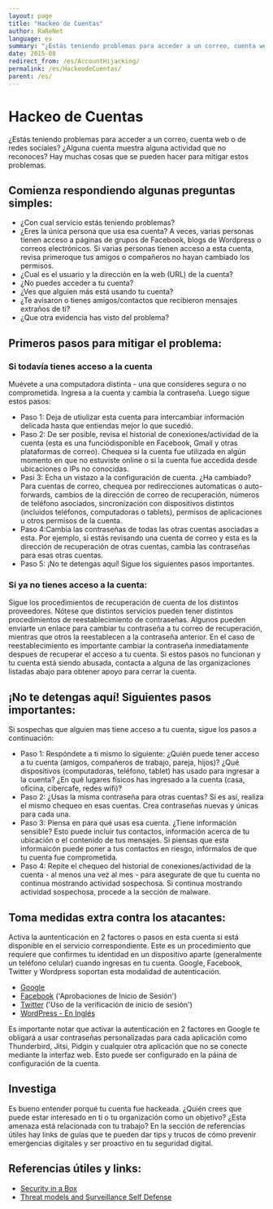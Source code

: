 ```yaml
---
layout: page
title: "Hackeo de Cuentas"
author: RaReNet
language: es
summary: "¿Estás teniendo problemas para acceder a un correo, cuenta web o de redes sociales? ¿Alguna cuenta muestra alguna actividad que no reconoces? Hay muchas cosas que se pueden hacer para mitigar estos problemas. "
date: 2015-08
redirect_from: /es/AccountHijacking/
permalink: /es/HackeodeCuentas/
parent: /es/
---
```


# Hackeo de Cuentas

¿Estás teniendo problemas para acceder a un correo, cuenta web o de redes sociales? ¿Alguna cuenta muestra alguna actividad que no reconoces? Hay muchas cosas que se pueden hacer para mitigar estos problemas.

## Comienza respondiendo algunas preguntas simples:

- ¿Con cual servicio estás teniendo problemas?
- ¿Eres la única persona que usa esa cuenta? A veces, varias personas tienen acceso a páginas de grupos de Facebook, blogs de Wordpress o correos electrónicos. Si varias personas tienen acceso a esta cuenta, revisa primeroque tus amigos o compañeros no hayan cambiado los permisos.
- ¿Cual es el usuario y la dirección en la web (URL) de la cuenta?
- ¿No puedes acceder a tu cuenta?
- ¿Ves que alguien más está usando tu cuenta?
- ¿Te avisaron o tienes amigos/contactos que recibieron mensajes extraños de ti?
- ¿Que otra evidencia has visto del problema?

## Primeros pasos para mitigar el problema:

### Si todavía tienes acceso a la cuenta

Muévete a una computadora distinta - una que consideres segura o no comprometida. Ingresa a la cuenta y cambia la contraseña. Luego sigue estos pasos:

- Paso 1: Deja de utiulizar esta cuenta para intercambiar información delicada hasta que entiendas mejor lo que sucedió.
- Paso 2: De ser posible, revisa el historial de conexiones/actividad de la cuenta (esta es una funciódisponible en Facebook, Gmail y otras plataformas de correo). Chequea si la cuenta fue utilizada en algún momento en que no estuviste online o si la cuenta fue accedida desde ubicaciones o IPs no conocidas.
- Pasi 3: Echa un vistazo a la configuración de cuenta. ¿Ha cambiado? Para cuentas de correo, chequea por redirecciones automaticas o auto-forwards, cambios de la dirección de correo de recuperación, números de teléfono asociados, sincronización con dispositivos distintos (incluidos teléfonos, computadoras o tablets), permisos de aplicaciones u otros permisos de la cuenta.
- Paso 4:Cambia las contraseñas de todas las otras cuentas asociadas a esta. Por ejemplo, si estás revisando una cuenta de correo y esta es la dirección de recuperación de otras cuentas, cambia las contraseñas para esas otras cuentas.
- Paso 5: ¡No te detengas aquí! Sigue los siguientes pasos importantes.

### Si ya no tienes acceso a la cuenta:

Sigue los procedimientos de recuperación de cuenta de los distintos proveedores. Nótese que distintos servicios pueden tener distintos procedimientos de reestablecimiento de contraseñas. Algunos pueden enviarte un enlace para cambiar tu contraseña a tu correo de recuperación, mientras que otros la reestablecen a la contraseña anterior. En el caso de reestablecimiento es importante cambiar la contraseña inmediatamente despues de recuperar el acceso a tu cuenta. Si estos pasos no funcionan y tu cuenta está siendo abusada, contacta a alguna de las organizaciones listadas abajo para obtener apoyo para cerrar la cuenta.

## ¡No te detengas aquí! Siguientes pasos importantes:

Si sospechas que alguien mas tiene acceso a tu cuenta, sigue los pasos a continuación:

- Paso 1: Respóndete a ti mismo lo siguiente: ¿Quién puede tener acceso a tu cuenta (amigos, compañeros de trabajo, pareja, hijos)? ¿Qué dispositivos (computadoras, teléfono, tablet) has usado para ingresar a la cuenta? ¿En qué lugares físicos has ingresado a la cuenta (casa, oficina, cibercafe, redes wifi)?
- Paso 2: ¿Usas la misma contraseña para otras cuentas? Si es así, realiza el mismo chequeo en esas cuentas. Crea contraseñas nuevas y únicas para cada una.
- Paso 3: Piensa en para qué usas esa cuenta. ¿Tiene información sensible? Esto puede incluir tus contactos, información acerca de tu ubicación o el contenido de tus mensajes. Si piensas que esta informaicón puede poner a tus contactos en riesgo, infórmalos de que tu cuenta fue comprometida.
- Paso 4: Repite el chequeo del historial de conexiones/actividad de la cuenta - al menos una vez al mes - para asegurate de que tu cuenta no continua mostrando actividad sospechosa. Si continua mostrando actividad sospechosa, procede a la sección de malware.

## Toma medidas extra contra los atacantes:

Activa la auntenticación en 2 factores o pasos en esta cuenta si está disponible en el servicio correspondiente. Este es un procedimiento que requiere que confirmes tu identidad en un dispositivo aparte (generalmente un teléfono celular) cuando ingresas en tu cuenta. Google, Facebook, Twitter y Wordpress soportan esta modalidad de autenticación.

- [Google](https://support.google.com/accounts/answer/180744?hl=es)
- [Facebook](https://www.facebook.com/settings?tab=security) ('Aprobaciones de Inicio de Sesión')
- [Twitter](https://support.twitter.com/articles/20170439-uso-de-la-verificacion-de-inicio-de-sesion) ('Uso de la verificación de inicio de sesión')
- [WordPress - En Inglés](http://en.support.wordpress.com/security/two-step-authentication/)

Es importante notar que activar la autenticación en 2 factores en Google te obligará a usar contraseñas personalizadas para cada aplicación como Thunderbird, Jitsi, Pidgin y cualquier otra aplicación que no se conecte mediante la interfaz web. Esto puede ser configurado en la páina de configuración de la cuenta.

## Investiga

Es bueno entender porqué tu cuenta fue hackeada. ¿Quién crees que puede estar interesado en ti o tu organización como un objetivo? ¿Esta amenaza está relacionada con tu trabajo? En la sección de referencias útiles hay links de guías que te pueden dar tips y trucos de cómo prevenir emergencias digitales y ser proactivo en tu seguridad digital.

## Referencias útiles y links:

* [Security in a Box](https://securityinabox.org/es/chapter_7_2)
* [Threat models and Surveillance Self Defense](https://ssd.eff.org/es)
